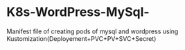 # K8s-WordPress-MySql-
Manifest file of creating pods of mysql and wordpress using Kustomization(Deployement+PVC+PV+SVC+Secret)
